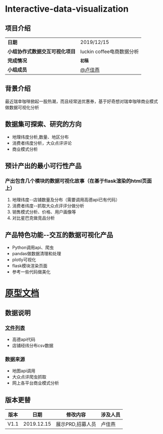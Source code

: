 # Interactive-data-visualization

## 项目介绍
<table>
    <tr>
        <td><b>日期</b></td>
        <td>2019/12/15</td>   
    </tr>
    <tr>
        <td><b>小组协作式数据交互可视化项目</b></td>
        <td> luckin coffee电商数据分析</td>   
    </tr>
	<tr>
        <td><b>完成情况</b></td>
        <td><b><code>初稿</code></b></td>
    </tr>    
    <tr>
        <td rowspan="6"><b>小组成员</b></td>
        <td><a href="https://gitee.com/lujiayan">@卢佳燕</a></td>
    </tr>
   
</table>

## 背景介绍
最近瑞幸咖啡掀起一股热潮，而且经常送优惠券，基于好奇想对瑞幸咖啡商业模式做数据可视化分析

## 数据集可探索、研究的方向
* 地理纬度分析,数量、地区分布
* 消费者纬度分析，大众点评评论
* 商业模式分析

## 预计产出的最小可行性产品
### 产出包含几个模块的数据可视化故事（在基于flask渲染的html页面上）
1. 地理纬度--店铺数量及分布（需要调用高德api已有代码）
2. 消费者纬度--抓取大众点评评分做分析
3. 销售模式分析、价格、用户画像等
4. 对比星巴克做竞品分析

## 产品特色功能--交互的数据可视化产品
* Python调用api、爬虫
* pandas做数据清理和处理
* plotly可视化
* flask模块渲染页面
* 参考一些代码做美化

# [原型文档](https://lujiayan.github.io/Interactive-data-visualization/Axure/#g=1)

## 数据说明
### [文件列表](https://github.com/LuJIAYan/Interactive-data-visualization/tree/master/data)
* 高德api代码
* 店铺经纬分布csv数据

### 数据来源
* 地图api调用
* 大众点评爬虫抓取
* 网上各平台商业模式分析


## <a>版本更替</a>
版本|日期 | 修改内容 | 涉及人员
-|-|-|-
V1.1|2019.12.15 | 展示PRD,招募人员| 卢佳燕
